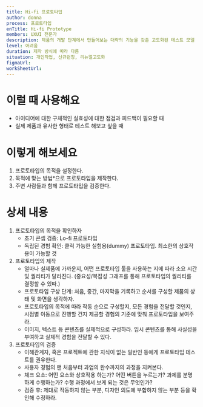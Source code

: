 ```yaml
---
title: Hi-fi 프로토타입
author: donna
process: 프로토타입
enTitle: Hi-fi Prototype
members: UXUI 전문가
description: 제품의 개발 단계에서 만들어보는 대략의 기능을 갖춘 고도화된 테스트 모델
level: 어려움
duration: 제작 방식에 따라 다름
situation: 개인작업, 신규런칭, 리뉴얼고도화
figmaUrl:
workSheetUrl: 
---
```


<!-- 프로세스별 보기: 공감, 설계, 프로토타입, 테스트 -->
<!--UXUI 전문가, 팀 구성원, 사용자, 이해관계자, 누구나 -->
<!--level: 쉬움, 중간, 어려움-->
<!--개인작업, 신규런칭, 리뉴얼고도화-->

# 이럴 때 사용해요

- 아이디어에 대한 구체적인 실효성에 대한 점검과 피드백이 필요할 때 
- 실제 제품과 유사한 형태로 테스트 해보고 싶을 때

# 이렇게 해보세요

1. 프로토타입의 목적을 설정한다. 
2. 목적에 맞는 방법*으로 프로토타입을 제작한다. 
3. 주변 사람들과 함께 프로토타입을 검증한다.

# 상세 내용

1. 프로토타입의 목적을 확인하자 
    - 초기 콘셉 검증: Lo-fi 프로토타입 
    - 독립된 경험 확인: 클릭 가능한 실험용(dummy) 프로토타입. 최소한의 상호작용이 가능할 것 
2. 프로토타입의 제작 
    - 얼마나 실제품에 가까운지, 어떤 프로토타입 툴을 사용하는 지에 따라 소요 시간 및 퀄리티가 달라진다. (중요성/복잡성 그래프를 통해 프로토타입의 퀄리티를 결정할 수 있따.) 
    - 프로토타입 구상 단계: 처음, 중간, 마지막을 기록하고 순서를 구성할 제품의 상태 및 화면을 생각하자. 
    - 프로토타입의 목적에 따라 작동 순으로 구성할지, 모든 경험을 전달할 것인지, 시점별 이동으로 진행할 건지 제공할 경험의 기준에 맞춰 프로토타입을 보여주라. 
    - 이미지, 텍스트 등 콘텐츠를 실제적으로 구성하라. 임시 콘텐츠를 통해 사실성을 부여하고 실제적 경험을 전달할 수 있다.
3. 프로토타입의 검증 
    - 이해관계자, 혹은 프로젝트에 관한 지식이 없는 일반인 등에게 프로토타입 테스트를 권유한다. 
    - 사용자 경험의 맨 처음부터 과업의 완수까지의 과정을 지켜본다. 
    - 체크 요소: 어떤 요소와 상호작용 하는가? 어떤 버튼을 누르는가? 과제를 분명하게 수행하는가? 수행 과정에서 보게 되는 것은 무엇인가? 
    - 검증 후: 제대로 작동하지 않는 부분, 디자인 의도에 부합하지 않는 부분 등을 확인해 수정하라.


<iframe width="1044" height="587" src="" frameborder="0" allow="accelerometer; autoplay; encrypted-media; gyroscope; picture-in-picture" allowfullscreen></iframe>

